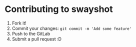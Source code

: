 # Contributing to swayshot

1. Fork it!
2. Commit your changes: `git commit -m 'Add some feature'`
3. Push to the GitLab
4. Submit a pull request :D